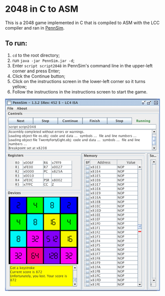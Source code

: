 2048 in C to ASM
================

This is a 2048 game implemented in C that is compiled to ASM with the LCC
compiler and ran in <a target="_blank" href="https://www.cis.upenn.edu/~milom/cse240-Fall06/pennsim/pennsim-manual.html">
PennSim</a>.

To run:
-------
1. ```cd``` to the root directory;
2. run ```java -jar PennSim.jar -d```;
3. Enter ```script script2048``` in PennSim's command line in the upper-left
corner and press Enter;
4. Click the Continue button;
5. Click on the instructions screen in  the lower-left corner so it turns
yellow;
6. Follow the instructions in the instructions screen to start the game.

![screenshot](screen1.png?raw=true)